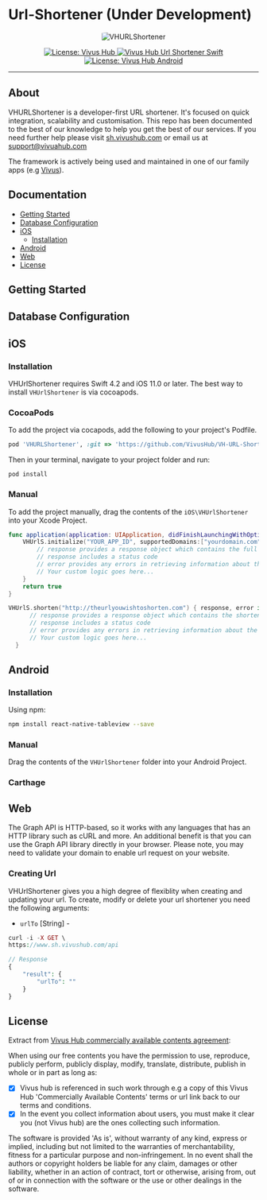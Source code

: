 # Url-Shortener (Under Development)

<p align="center">
    <img src="https://github.com/VivusHub/VHUrlShortener/raw/main/readme-resources/VHURLSHORTENER.png" style="max-height: 61px; border-radius: 10%;" alt="VHURLShortener">
</p>

<p align="center">
    <a href="https://opensource.org/licenses/MIT">
        <img src="https://img.shields.io/badge/License-VivusHub%20Custom-yellow.svg" alt="License: Vivus Hub">
    </a>
    <a href="https://opensource.org/licenses/MIT">
        <img src="https://img.shields.io/badge/Swift%20Custom-red.svg" alt="Vivus Hub Url Shortener Swift">
    </a>
    <a href="https://opensource.org/licenses/MIT">
        <img src="https://img.shields.io/badge/Android%20Custom-blue.svg" alt="License: Vivus Hub Android">
    </a>
</p>

---

## About
VHURLShortener is a developer-first URL shortener. It's focused on quick integration, scalability and customisation. This repo has been documented to the best of our knowledge to help you get the best of our services. If you need further help please visit [sh.vivushub.com](https://sh.vivushub.com) or email us at [support@vivuahub.com](mailto:support@vivushub.com)


The framework is actively being used and maintained in one of our family apps (e.g [Vivus](http://vivushub.com/?adFor=social&ref=github)).

## Documentation

- [Getting Started](https://github.com/VivusHub/VHMessengerKit/wiki/Getting-Started)
- [Database Configuration](https://github.com/VivusHub/VHMessengerKit/wiki/Getting-Started)
- [iOS](https://github.com/VivusHub/VHMessengerKit/wiki/Getting-Started)
    - [Installation]()
- [Android](https://github.com/VivusHub/VHMessengerKit/wiki/Getting-Started)
- [Web](https://github.com/VivusHub/VHMessengerKit/wiki/Getting-Started)
- [License](https://github.com/VivusHub/VHMessengerKit/wiki/Getting-Started)

## Getting Started

## Database Configuration

## iOS

### Installation

VHUrlShortener requires Swift 4.2 and iOS 11.0 or later. The best way to install `VHUrlShortener` is via cocoapods.  

### CocoaPods

To add the project via cocapods, add the following to your project's Podfile.

```ruby
pod 'VHURLShortener', :git => 'https://github.com/VivusHub/VH-URL-Shortener'
```

Then in your terminal, navigate to your project folder and run:
```ssh
pod install
```

### Manual

To add the project manually, drag the contents of the `iOS\VHUrlShortener` into your Xcode Project.


```Swift
func application(application: UIApplication, didFinishLaunchingWithOptions launchOptions: [NSObject: AnyObject]?) -> Bool {
    VHUrlS.initialize("YOUR_APP_ID", supportedDomains:["yourdomain.com","yourotherdomain.com"], supportedSchemes:["yourscheme"]) { response, error in
        // response provides a response object which contains the full URL information
        // response includes a status code
        // error provides any errors in retrieving information about the URL
        // Your custom logic goes here...
    }
    return true
}
```

```Swift
VHUrlS.shorten("http://theurlyouwishtoshorten.com") { response, error in
      // response provides a response object which contains the shortened Bitlink
      // response includes a status code
      // error provides any errors in retrieving information about the URL
      // Your custom logic goes here...
  }
```

## Android

### Installation
Using npm:

```bash
npm install react-native-tableview --save
```

### Manual
Drag the contents of the `VHUrlShortener` folder into your Android Project.

### Carthage

## Web

The Graph API is HTTP-based, so it works with any languages that has an HTTP library such as cURL and more. An additional benefit is that you can use the Graph API library directly in your browser. Please note, you may need to validate your domain to enable url request on your website.

### Creating Url
VHUrlShortener gives you a high degree of flexiblity when creating and updating your url. To create, modify or delete your url shortener you need the following arguments:
* `urlTo` [String] -
```php
curl -i -X GET \
https://www.sh.vivushub.com/api

// Response 
{
    "result": {
        "urlTo": ""
    }
}

``` 

## License
Extract from [Vivus Hub commercially available contents agreement](https://www.vivushub.com/vivus/interface/terms):

When using our free contents you have the permission to use, reproduce, publicly perform, publicly display, modify, translate, distribute, publish in whole or in part as long as:

- [x] Vivus hub is referenced in such work through e.g a copy of this Vivus Hub 'Commercially Available Contents' terms or url link back to our terms and conditions.
- [x] In the event you collect information about users, you must make it clear you (not Vivus hub) are the ones collecting such information.

The software is provided 'As is', without warranty of any kind, express or implied, including but not limited to the warranties of merchantability, fitness for a particular purpose and non-infringement. In no event shall the authors or copyright holders be liable for any claim, damages or other liability, whether in an action of contract, tort or otherwise, arising from, out of or in connection with the software or the use or other dealings in the software.
